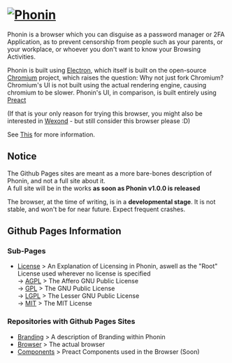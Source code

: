 # [![Phonin](https://phonin.github.io/Branding/icons/phonin.svg)](https://phonin.github.io/Browser/)

Phonin is a browser which you can disguise as a password manager or 2FA Application, as to prevent censorship from people such as your parents, or your workplace, or whoever you don't want to know your Browsing Activities.

Phonin is built using [Electron](https://electronjs.org/), which itself is built on the open-source [Chromium](https://chromium.org/) project, which raises the question: Why not just fork Chromium?
Chromium's UI is not built using the actual rendering engine, causing chromium to be slower. Phonin's UI, in comparison, is built entirely using [Preact](https://preactjs.com)

(If that is your only reason for trying this browser, you might also be interested in [Wexond](https://wexond.net/) - but still consider this browser please :D)

See [This](https://phonin.github.io/Browser/) for more information.

## Notice

The Github Pages sites are meant as a more bare-bones description of Phonin, and not a full site about it.<br/>
A full site will be in the works **as soon as Phonin v1.0.0 is released**

The browser, at the time of writing, is in a **developmental stage**. It is not stable, and won't be for near future. Expect frequent crashes.

## Github Pages Information

### Sub-Pages

- [License](https://phonin.github.io/license/) > An Explanation of Licensing in Phonin, aswell as the "Root" License used wherever no license is specified<br/>
  -> [AGPL](https://phonin.github.io/license/AGPL/) > The Affero GNU Public License<br/>
  -> [GPL](https://phonin.github.io/license/GPL/) > The GNU Public License<br/>
  -> [LGPL](https://phonin.github.io/license/LGPL/) > The Lesser GNU Public License<br/>
  -> [MIT](https://phonin.github.io/license/MIT/) > The MIT License<br/>

### Repositories with Github Pages Sites

- [Branding](https://phonin.github.io/Branding/) > A description of Branding within Phonin
- [Browser](https://phonin.github.io/Browser/) > The actual browser
- [Components](https://phonin.github.io/Components/) > Preact Components used in the Browser (Soon)
